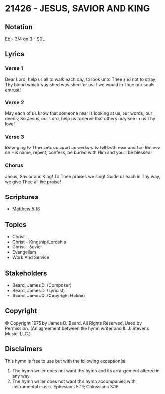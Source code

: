 # 21426 - JESUS, SAVIOR AND KING

## Notation

Eb - 3/4 on 3 - SOL

## Lyrics

### Verse 1

Dear Lord, help us all to walk each day, to look unto Thee and not to stray; Thy blood which was shed was shed for us if we would in Thee our souls entrust!

### Verse 2

May each of us know that someone near is looking at us, our words, our deeds; So Jesus, our Lord, help us to serve that others may see in us Thy love!

### Verse 3

Belonging to Thee sets us apart as workers to tell both near and far; Believe on His name, repent, confess, be buried with Him and you'll be blessed!

### Chorus

Jesus, Savior and King! To Thee praises we sing! Guide us each in Thy way, we give Thee all the praise!


## Scriptures

- [Matthew 5:16](https://www.biblegateway.com/passage/?search=Matthew%205%3A16)

## Topics

- Christ
- Christ - Kingship/Lordship
- Christ - Savior
- Evangelism
- Work And Service

## Stakeholders

- Beard, James D. (Composer)
- Beard, James D. (Lyricist)
- Beard, James D. (Copyright Holder)

## Copyright

© Copyright 1975 by James D. Beard. All Rights Reserved. Used by Permission.
(An agreement between the hymn writer and R. J. Stevens Music, LLC.)

## Disclaimers

This hymn is free to use but with the following exception(s):
1. The hymn writer does not want this hymn and its arrangement altered in any way.
2. The hymn writer does not want this hymn accompanied with instrumental music.
Ephesians 5:19; Colossians 3:16


